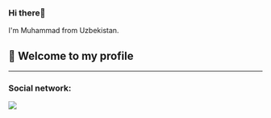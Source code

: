### Hi there👋
I'm Muhammad from Uzbekistan.
<h2>📢 Welcome to my profile</h2>
<hr>

<h3>Social network:</h3>
 <a href="https://www.linkedin.com/feed/"> <img src="https://img.shields.io/badge/LinkedIn-0077B5?style=for-the-badge&logo=linkedin&logoColor=white"> </a> 
                      

    
